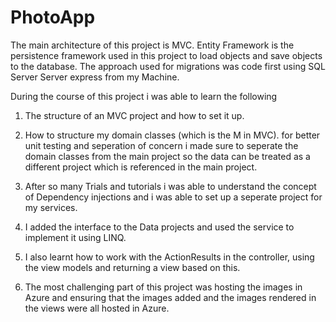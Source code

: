 # PhotoApp
The main architecture of this project is MVC. Entity Framework is the persistence framework used in this project to load objects and save objects to the database. The approach used for migrations was code first using SQL Server Server express from my Machine.

During the course of this project i was able to learn the following

1. The structure of an MVC project and how to set it up.

2. How to structure my domain classes (which is the M in MVC). for better unit testing and seperation of concern i made sure to seperate the domain classes from the main project so the data can be treated as a different project which is referenced in the main project.

3. After so many Trials and tutorials i was able to understand the concept of Dependency injections and i was able to set up a seperate project for my services.

4. I added the interface to the Data projects and used the service to implement it using LINQ.

5. I also learnt how to work with the ActionResults in the controller, using the view models and returning a view based on this.

6. The most challenging part of this project was hosting the images in Azure and ensuring that the images added and the images rendered in the views were all hosted in Azure. 
